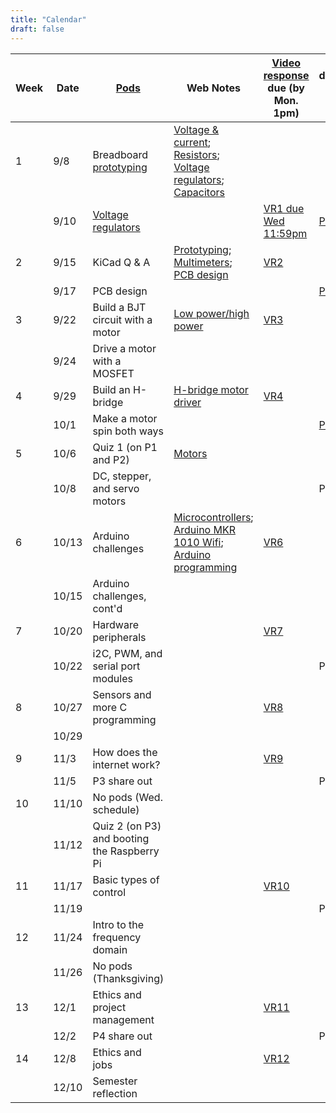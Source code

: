 ```yaml
---
title: "Calendar"
draft: false
---
```




|     Week    |     Date    |     [Pods](http://andnowforelectronics.com/logistics/syllabus/#synchronous-elements)    |     Web Notes    |     [Video response](http://andnowforelectronics.com/logistics/syllabus/#video-responses-20) due (by Mon. 1pm)    |     Project deliverables due (by Wed. 11:59pm)    |
|-|-|-|-|-|-|
|     1    |     9/8    |     Breadboard [prototyping](http://andnowforelectronics.com/notes/prototyping/)    |     [Voltage & current](http://andnowforelectronics.com/notes/voltage-and-current/); [Resistors](http://andnowforelectronics.com/notes/resistors/); [Voltage regulators](http://andnowforelectronics.com/notes/voltage-regulation/); [Capacitors](http://andnowforelectronics.com/notes/capacitors/)    |          |          |
|          |     9/10    |     [Voltage regulators](http://andnowforelectronics.com/notes/voltage-regulation/)    |         |     [VR1 due Wed 11:59pm](http://flipgrid.com/me30)    |     [P1   proto](http://andnowforelectronics.com/logistics/projects/#project-1-build-a-breadboard-power-supply)    |
|     2    |     9/15    |     KiCad Q & A    |     [Prototyping](http://andnowforelectronics.com/notes/prototyping/); [Multimeters](http://andnowforelectronics.com/notes/multimeter/); [PCB design](http://andnowforelectronics.com/notes/pcb/)    |     [VR2](http://flipgrid.com/me30)    |          |
|          |     9/17    |     PCB design    |         |          |     [P1   PCB](http://andnowforelectronics.com/logistics/projects/#project-1-build-a-breadboard-power-supply)    |
|     3    |     9/22    |     Build a BJT circuit with a motor    |     [Low power/high power](http://andnowforelectronics.com/notes/low-power-high-power/)    |     [VR3](http://flipgrid.com/me30)    |          |
|          |     9/24    |     Drive a motor with a MOSFET    |         |          |          |
|     4    |     9/29    |     Build an H-bridge    |     [H-bridge motor driver](http://andnowforelectronics.com/notes/h-bridge/)    |     [VR4](http://flipgrid.com/me30)    |          |
|          |     10/1    |     Make a motor spin both ways    |         |          |     [P2 proto](https://canvas.tufts.edu/courses/22096/assignments/107779)     |
|     5    |     10/6    |     Quiz 1 (on P1 and P2)    |     [Motors](http://andnowforelectronics.com/notes/motors/)    |         |          |
|          |     10/8    |     DC, stepper, and servo motors    |         |          |     P2 PCB    |
|     6    |     10/13    |     Arduino challenges    |     [Microcontrollers](http://andnowforelectronics.com/notes/microcontrollers/); [Arduino MKR 1010 Wifi](http://andnowforelectronics.com/notes/arduino-mkr-wifi-1010-hardware/); [Arduino programming](http://andnowforelectronics.com/notes/arduino-programming/)     |     [VR6](http://flipgrid.com/me30)    |          |
|          |     10/15    |     Arduino challenges, cont'd    |         |          |          |
|     7    |     10/20    |     Hardware peripherals    |         |     [VR7](http://flipgrid.com/me30)    |          |
|          |     10/22    |     i2C, PWM, and serial port modules    |         |          |     P3 proto    |
|     8    |     10/27    |     Sensors and more C programming    |         |     [VR8](http://flipgrid.com/me30)    |          |
|          |     10/29    |          |         |          |          |
|     9    |     11/3    |     How does the internet work?    |         |     [VR9](http://flipgrid.com/me30)    |          |
|          |     11/5    |     P3 share out    |         |          |     P3 final    |
|     10    |     11/10    |     No pods (Wed. schedule)    |         |          |          |
|          |     11/12    |     Quiz 2 (on P3) and booting the Raspberry Pi    |         |          |          |
|     11    |     11/17    |     Basic types of control    |         |     [VR10](http://flipgrid.com/me30)    |          |
|          |     11/19    |          |         |          |     P4 proto    |
|     12    |     11/24    |     Intro to the frequency domain    |         |          |          |
|          |     11/26    |     No pods (Thanksgiving)    |         |          |          |
|     13    |     12/1    |     Ethics and project management    |         |     [VR11](http://flipgrid.com/me30)    |          |
|          |     12/2    |     P4 share out    |         |          |     P4 final    |
|     14    |     12/8    |     Ethics and jobs    |         |     [VR12](http://flipgrid.com/me30)    |          |
|          |     12/10    |     Semester reflection    |         |          |          |
